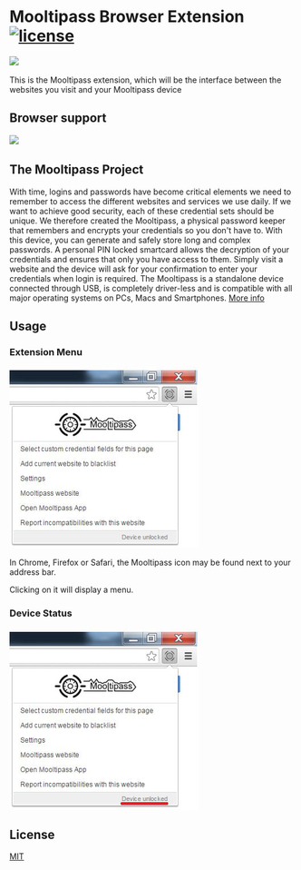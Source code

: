 # Mooltipass Browser Extension [![license](https://img.shields.io/github/license/mashape/apistatus.svg)]()

<img src="https://www.themooltipass.com/ressources/logo_inverted.png" />

This is the Mooltipass extension, which will be the interface between the websites you visit and your Mooltipass device

## Browser support

<img src="https://www.themooltipass.com/images/gallery/safari-chrome-ff.png" />

## The Mooltipass Project

With time, logins and passwords have become critical elements we need to remember to access the different websites and services we use daily. If we want to achieve good security, each of these credential sets should be unique.
We therefore created the Mooltipass, a physical password keeper that remembers and encrypts your credentials so you don't have to. With this device, you can generate and safely store long and complex passwords. A personal PIN locked smartcard allows the decryption of your credentials and ensures that only you have access to them. Simply visit a website and the device will ask for your confirmation to enter your credentials when login is required.
The Mooltipass is a standalone device connected through USB, is completely driver-less and is compatible with all major operating systems on PCs, Macs and Smartphones. [More info](https://www.themooltipass.com/)

## Usage

###  Extension Menu 

<img src="./images/user-manual-extension-menu.jpg" alt="extension-menu" />

In Chrome, Firefox or Safari, the Mooltipass icon
may be found next to your address bar. 

Clicking on it will display a menu. 

###  Device Status 

<img src="./images/user-manual-device-status.jpg" alt="device-status" />

## License
[MIT](https://choosealicense.com/licenses/mit/)